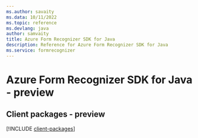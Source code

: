 ```yaml
---
ms.author: savaity
ms.data: 10/11/2022
ms.topic: reference
ms.devlang: java
author: samvaity
title: Azure Form Recognizer SDK for Java
description: Reference for Azure Form Recognizer SDK for Java
ms.service: formrecognizer
---
```

# Azure Form Recognizer SDK for Java - preview

## Client packages - preview
[!INCLUDE [client-packages](form-recognizer-client-index.md)]